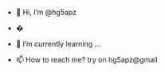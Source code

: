 - 👋 Hi, I’m @hg5apz
- �
- 🌱 I’m currently learning ...


- 📫 How to reach me? try on hg5apz@gmail

<!---
hg5apz/hg5apz is a ✨ special ✨ repository because its `README.md` (this file) appears on your GitHub profile.
You can click the Preview link to take a look at your changes.
--->
